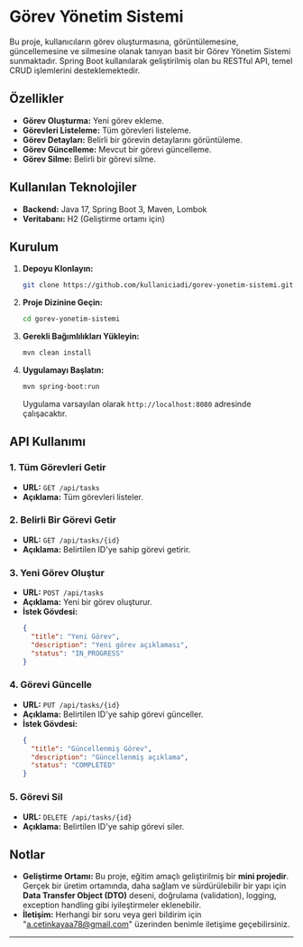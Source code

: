 # Görev Yönetim Sistemi

Bu proje, kullanıcıların görev oluşturmasına, görüntülemesine, güncellemesine ve silmesine olanak tanıyan basit bir Görev Yönetim Sistemi sunmaktadır. Spring Boot kullanılarak geliştirilmiş olan bu RESTful API, temel CRUD işlemlerini desteklemektedir.

## Özellikler

- **Görev Oluşturma:** Yeni görev ekleme.
- **Görevleri Listeleme:** Tüm görevleri listeleme.
- **Görev Detayları:** Belirli bir görevin detaylarını görüntüleme.
- **Görev Güncelleme:** Mevcut bir görevi güncelleme.
- **Görev Silme:** Belirli bir görevi silme.

## Kullanılan Teknolojiler

- **Backend:** Java 17, Spring Boot 3, Maven, Lombok
- **Veritabanı:** H2 (Geliştirme ortamı için)

## Kurulum

1. **Depoyu Klonlayın:**
   ```bash
   git clone https://github.com/kullaniciadi/gorev-yonetim-sistemi.git
   ```
2. **Proje Dizinine Geçin:**
   ```bash
   cd gorev-yonetim-sistemi
   ```
3. **Gerekli Bağımlılıkları Yükleyin:**
   ```bash
   mvn clean install
   ```
4. **Uygulamayı Başlatın:**
   ```bash
   mvn spring-boot:run
   ```
   Uygulama varsayılan olarak `http://localhost:8080` adresinde çalışacaktır.

## API Kullanımı

### 1. Tüm Görevleri Getir

- **URL:** `GET /api/tasks`
- **Açıklama:** Tüm görevleri listeler.

### 2. Belirli Bir Görevi Getir

- **URL:** `GET /api/tasks/{id}`
- **Açıklama:** Belirtilen ID'ye sahip görevi getirir.

### 3. Yeni Görev Oluştur

- **URL:** `POST /api/tasks`
- **Açıklama:** Yeni bir görev oluşturur.
- **İstek Gövdesi:**
  ```json
  {
    "title": "Yeni Görev",
    "description": "Yeni görev açıklaması",
    "status": "IN_PROGRESS"
  }
  ```

### 4. Görevi Güncelle

- **URL:** `PUT /api/tasks/{id}`
- **Açıklama:** Belirtilen ID'ye sahip görevi günceller.
- **İstek Gövdesi:**
  ```json
  {
    "title": "Güncellenmiş Görev",
    "description": "Güncellenmiş açıklama",
    "status": "COMPLETED"
  }
  ```

### 5. Görevi Sil

- **URL:** `DELETE /api/tasks/{id}`
- **Açıklama:** Belirtilen ID'ye sahip görevi siler.

## Notlar

- **Geliştirme Ortamı:** Bu proje, eğitim amaçlı geliştirilmiş bir **mini projedir**. Gerçek bir üretim ortamında, daha sağlam ve sürdürülebilir bir yapı için **Data Transfer Object (DTO)** deseni, doğrulama (validation), logging, exception handling gibi iyileştirmeler eklenebilir.
- **İletişim:** Herhangi bir soru veya geri bildirim için "a.cetinkayaa78@gmail.com" üzerinden benimle iletişime geçebilirsiniz.

---


